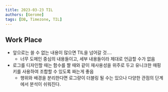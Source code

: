 ```yaml
---
title: 2023-03-23 TIL
authors: [Gerome]
tags: [DB, Timezone, TIL]
---
```


## Work Place
- 앞으로는 쓸 수 없는 내용이 많으면 TIL을 넘어갈 것....
    - 너무 도메인 중심의 내용들이고, 세부 내용들이라 제대로 언급할 수가 없음
- 로그를 디자인할 때는 함수를 짤 때와 같이 재사용성을 위주로 두고 유니크한 매핑키를 사용하여 조합할 수 있도록 짜는게 좋음
    - 행위와 배경을 분리한다면 로그량이 더블링 될 수는 있으나 다양한 관점의 단계에서 분석이 쉬워진다.